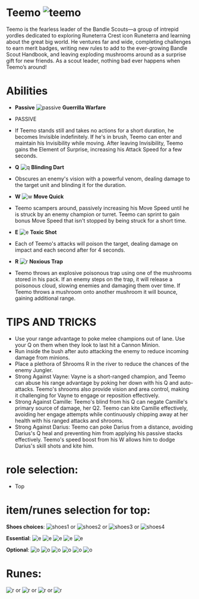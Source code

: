 # Teemo ![teemo](https://static.wikia.nocookie.net/leagueoflegends/images/9/9c/Teemo_OriginalSquare.png/revision/latest/scale-to-width-down/42?cb=20240925011638)

Teemo is the fearless leader of the Bandle Scouts—a group of intrepid yordles dedicated to exploring Runeterra Crest icon Runeterra and learning about the great big world. He ventures far and wide, completing challenges to earn merit badges, writing new rules to add to the ever-growing Bandle Scout Handbook, and leaving exploding mushrooms around as a surprise gift for new friends. As a scout leader, nothing bad ever happens when Teemo’s around!

# Abilities
- **Passive** ![passive](https://ddragon.leagueoflegends.com/cdn/14.19.1/img/passive/Teemo_P.png) **Guerrilla Warfare** 
- PASSIVE
- If Teemo stands still and takes no actions for a short duration, he becomes Invisible indefinitely. If he's in brush, Teemo can enter and maintain his Invisibility while moving. After leaving Invisibility, Teemo gains the Element of Surprise, increasing his Attack Speed for a few seconds.
  
- **Q** ![q](https://ddragon.leagueoflegends.com/cdn/14.19.1/img/spell/BlindingDart.png) **Blinding Dart**
- Obscures an enemy's vision with a powerful venom, dealing damage to the target unit and blinding it for the duration.
  
- **W** ![w](https://ddragon.leagueoflegends.com/cdn/14.19.1/img/spell/MoveQuick.png) **Move Quick**
- Teemo scampers around, passively increasing his Move Speed until he is struck by an enemy champion or turret. Teemo can sprint to gain bonus Move Speed that isn't stopped by being struck for a short time.
  
- **E** ![e](https://ddragon.leagueoflegends.com/cdn/14.19.1/img/spell/ToxicShot.png) **Toxic Shot**
- Each of Teemo's attacks will poison the target, dealing damage on impact and each second after for 4 seconds.
  
- **R** ![r](https://ddragon.leagueoflegends.com/cdn/14.19.1/img/spell/TeemoRCast.png) **Noxious Trap**
- Teemo throws an explosive poisonous trap using one of the mushrooms stored in his pack. If an enemy steps on the trap, it will release a poisonous cloud, slowing enemies and damaging them over time. If Teemo throws a mushroom onto another mushroom it will bounce, gaining additional range.

# TIPS AND TRICKS
- Use your range advantage to poke melee champions out of lane. Use your Q on them when they look to last hit a Cannon Minion.
- Run inside the bush after auto attacking the enemy to reduce incoming damage from minions.
- Place a plethora of Shrooms R in the river to reduce the chances of the enemy Jungler.
- Strong Against Vayne: Vayne is a short-ranged champion, and Teemo can abuse his range advantage by poking her down with his Q and auto-attacks. Teemo's shrooms also provide vision and area control, making it challenging for Vayne to engage or reposition effectively.
- Strong Against Camille: Teemo's blind from his Q can negate Camille's primary source of damage, her Q2. Teemo can kite Camille effectively, avoiding her engage attempts while continuously chipping away at her health with his ranged attacks and shrooms.
- Strong Against Darius: Teemo can poke Darius from a distance, avoiding Darius's Q heal and preventing him from applying his passive stacks effectively. Teemo's speed boost from his W allows him to dodge Darius's skill shots and kite him.

# role selection:
- Top

# item/runes selection for top:
**Shoes choices**:
![shoes1](https://static.wikia.nocookie.net/leagueoflegends/images/b/bd/Berserker%27s_Greaves_item.png/revision/latest/scale-to-width-down/40?cb=20201118202614) or
![shoes2](https://static.wikia.nocookie.net/leagueoflegends/images/6/69/Boots_of_Swiftness_item.png/revision/latest/scale-to-width-down/40?cb=20201027193506) or
![shoes3](https://static.wikia.nocookie.net/leagueoflegends/images/6/60/Sorcerer%27s_Shoes_item.png/revision/latest/scale-to-width-down/40?cb=20201118210136) or
![shoes4](https://static.wikia.nocookie.net/leagueoflegends/images/b/be/Plated_Steelcaps_item.png/revision/latest/scale-to-width-down/40?cb=20201029223540)

**Essential**:
![e](https://static.wikia.nocookie.net/leagueoflegends/images/1/16/Nashor%27s_Tooth_item.png/revision/latest/scale-to-width-down/40?cb=20201029213416)
![e](https://static.wikia.nocookie.net/leagueoflegends/images/f/fd/Liandry%27s_Torment_item.png/revision/latest/scale-to-width-down/40?cb=20201118211533)
![e](https://static.wikia.nocookie.net/leagueoflegends/images/a/af/Malignance_item.png/revision/latest/scale-to-width-down/40?cb=20231122033507)
![e](https://static.wikia.nocookie.net/leagueoflegends/images/c/c5/Rabadon%27s_Deathcap_item.png/revision/latest/scale-to-width-down/40?cb=20201118205704)
![e](https://static.wikia.nocookie.net/leagueoflegends/images/6/65/Void_Staff_item.png/revision/latest/scale-to-width-down/40?cb=20221019173839)

**Optional**:
![o](https://static.wikia.nocookie.net/leagueoflegends/images/0/03/Banshee%27s_Veil_item.png/revision/latest/scale-to-width-down/40?cb=20240915030006)
![o](https://static.wikia.nocookie.net/leagueoflegends/images/7/7b/Morellonomicon_item.png/revision/latest/scale-to-width-down/40?cb=20201027211844)
![o](https://static.wikia.nocookie.net/leagueoflegends/images/b/bc/Shadowflame_item.png/revision/latest/scale-to-width-down/40?cb=20211020233741)
![o](https://static.wikia.nocookie.net/leagueoflegends/images/e/e4/Riftmaker_item.png/revision/latest/scale-to-width-down/40?cb=20221019172447)
![o](https://static.wikia.nocookie.net/leagueoflegends/images/b/b5/Zhonya%27s_Hourglass_item.png/revision/latest/scale-to-width-down/40?cb=20201029203022)
![o](https://static.wikia.nocookie.net/leagueoflegends/images/b/b4/Stormsurge_item.png/revision/latest/scale-to-width-down/40?cb=20231122033513)

# Runes:
![r](https://static.wikia.nocookie.net/leagueoflegends/images/6/64/Press_the_Attack_rune.png/revision/latest/scale-to-width-down/52?cb=20171126181645) or
![r](https://static.wikia.nocookie.net/leagueoflegends/images/0/0a/Electrocute_rune.png/revision/latest/scale-to-width-down/52?cb=20171126182032) or
![r](https://static.wikia.nocookie.net/leagueoflegends/images/9/9e/Dark_Harvest_rune.png/revision/latest/scale-to-width-down/52?cb=20171126182324) or
![r](https://static.wikia.nocookie.net/leagueoflegends/images/a/a3/Grasp_of_the_Undying_rune.png/revision/latest/scale-to-width-down/52?cb=20171126182107)

